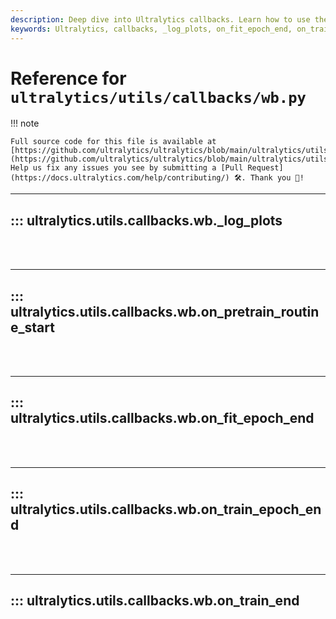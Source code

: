 ```yaml
---
description: Deep dive into Ultralytics callbacks. Learn how to use the _log_plots, on_fit_epoch_end, and on_train_end functions effectively.
keywords: Ultralytics, callbacks, _log_plots, on_fit_epoch_end, on_train_end
---
```


# Reference for `ultralytics/utils/callbacks/wb.py`

!!! note

    Full source code for this file is available at [https://github.com/ultralytics/ultralytics/blob/main/ultralytics/utils/callbacks/wb.py](https://github.com/ultralytics/ultralytics/blob/main/ultralytics/utils/callbacks/wb.py). Help us fix any issues you see by submitting a [Pull Request](https://docs.ultralytics.com/help/contributing/) 🛠️. Thank you 🙏!

---
## ::: ultralytics.utils.callbacks.wb._log_plots
<br><br>

---
## ::: ultralytics.utils.callbacks.wb.on_pretrain_routine_start
<br><br>

---
## ::: ultralytics.utils.callbacks.wb.on_fit_epoch_end
<br><br>

---
## ::: ultralytics.utils.callbacks.wb.on_train_epoch_end
<br><br>

---
## ::: ultralytics.utils.callbacks.wb.on_train_end
<br><br>
